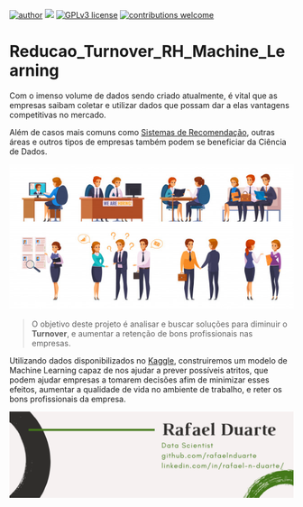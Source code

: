 [![author](https://img.shields.io/badge/author-rafaelnduarte-red.svg)](https://www.linkedin.com/in/rafael-n-duarte) [![](https://img.shields.io/badge/python-3.5+-blue.svg)](https://www.python.org/downloads/release/python-365/) [![GPLv3 license](https://img.shields.io/badge/License-GPLv3-blue.svg)](http://perso.crans.org/besson/LICENSE.html) [![contributions welcome](https://img.shields.io/badge/contributions-welcome-brightgreen.svg?style=flat)](https://github.com/rafaelnduarte/Kaggle_House_Prices/issues)

# Reducao_Turnover_RH_Machine_Learning

Com o imenso volume de dados sendo criado atualmente, é vital que as empresas saibam coletar e utilizar dados que possam dar a elas vantagens competitivas no mercado.

Além de casos mais comuns como [Sistemas de Recomendação]('https://www.ilumeo.com.br/todos-posts/2019/08/12/como-funcionam-os-sistemas-de-recomendacao'), outras áreas e outros tipos de empresas também podem se beneficiar da Ciência de Dados.

<p align="center" >
  <img src="data/job-applicants-interviewers-collection_1284-26227.jpg" >
</p>


> O objetivo deste projeto é analisar e buscar soluções para diminuir o **Turnover**, e aumentar a retenção de bons profissionais nas empresas.

Utilizando dados disponibilizados no [Kaggle]('https://kaggle.com/'), construiremos um modelo de Machine Learning capaz de nos ajudar a prever possíveis atritos, que podem ajudar empresas a tomarem decisões afim de minimizar esses efeitos, aumentar a qualidade de vida no ambiente de trabalho, e reter os bons profissionais da empresa.


<p align="center" >
  <img src="data/rafaelnd_ds.png" >
</p>
